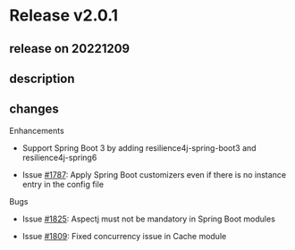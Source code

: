 # Release v2.0.1

## release on 20221209

## description

## changes

Enhancements

* Support Spring Boot 3 by adding resilience4j-spring-boot3 and resilience4j-spring6

* Issue <a class="issue-link js-issue-link" data-error-text="Failed to load title" data-id="1403626488" data-permission-text="Title is private" data-url="https://github.com/resilience4j/resilience4j/issues/1787" data-hovercard-type="issue" data-hovercard-url="/resilience4j/resilience4j/issues/1787/hovercard" href="https://github.com/resilience4j/resilience4j/issues/1787">#1787</a>: Apply Spring Boot customizers even if there is no instance entry in the config file

Bugs

* Issue <a class="issue-link js-issue-link" data-error-text="Failed to load title" data-id="1467860365" data-permission-text="Title is private" data-url="https://github.com/resilience4j/resilience4j/issues/1825" data-hovercard-type="issue" data-hovercard-url="/resilience4j/resilience4j/issues/1825/hovercard" href="https://github.com/resilience4j/resilience4j/issues/1825">#1825</a>: Aspectj must not be mandatory in Spring Boot modules

* Issue <a class="issue-link js-issue-link" data-error-text="Failed to load title" data-id="1449956891" data-permission-text="Title is private" data-url="https://github.com/resilience4j/resilience4j/issues/1809" data-hovercard-type="issue" data-hovercard-url="/resilience4j/resilience4j/issues/1809/hovercard" href="https://github.com/resilience4j/resilience4j/issues/1809">#1809</a>: Fixed concurrency issue in Cache module

